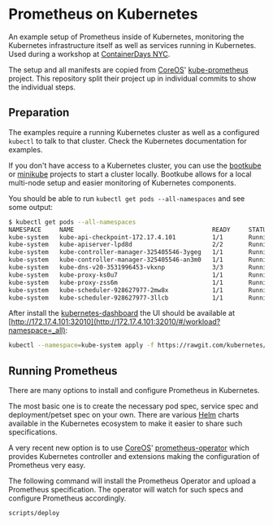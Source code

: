 # Prometheus on Kubernetes

An example setup of Prometheus inside of Kubernetes, monitoring the Kubernetes
infrastructure itself as well as services running in Kubernetes. Used during a
workshop at [ContainerDays NYC][].

The setup and all manifests are copied from [CoreOS][]' [kube-prometheus][]
project. This repository split their project up in individual commits to show
the individual steps.

## Preparation

The examples require a running Kubernetes cluster as well as a configured
`kubectl` to talk to that cluster. Check the Kubernetes documentation for
examples.

If you don't have access to a Kubernetes cluster, you can use the [bootkube][]
or [minikube][] projects to start a cluster locally. Bootkube allows for a local
multi-node setup and easier monitoring of Kubernetes components.

You should be able to run `kubectl get pods --all-namespaces` and see some
output:

```bash
$ kubectl get pods --all-namespaces
NAMESPACE     NAME                                      READY     STATUS    RESTARTS   AGE
kube-system   kube-api-checkpoint-172.17.4.101          1/1       Running   0          35m
kube-system   kube-apiserver-lpd8d                      2/2       Running   0          37m
kube-system   kube-controller-manager-325405546-3ygeg   1/1       Running   0          39m
kube-system   kube-controller-manager-325405546-an3m0   1/1       Running   0          39m
kube-system   kube-dns-v20-3531996453-vkxnp             3/3       Running   0          39m
kube-system   kube-proxy-ks0u7                          1/1       Running   0          37m
kube-system   kube-proxy-zss6m                          1/1       Running   0          17m
kube-system   kube-scheduler-928627977-2mw8x            1/1       Running   0          39m
kube-system   kube-scheduler-928627977-3llcb            1/1       Running   0          39m
```

After install the [kubernetes-dashboard][] the UI should be available at
[http://172.17.4.101:32010](http://172.17.4.101:32010/#/workload?namespace=_all):

```bash
kubectl --namespace=kube-system apply -f https://rawgit.com/kubernetes/dashboard/master/src/deploy/kubernetes-dashboard.yaml
```

## Running Prometheus

There are many options to install and configure Prometheus in Kubernetes.

The most basic one is to create the necessary pod spec, service spec and
deployment/petset spec on your own. There are various [Helm][] charts available
in the Kubernetes ecosystem to make it easier to share such specifications.

A very recent new option is to use [CoreOS][]' [prometheus-operator][] which
provides Kubernetes controller and extensions making the configuration of
Prometheus very easy.

The following command will install the Prometheus Operator and upload a
Prometheus specification. The operator will watch for such specs and configure
Prometheus accordingly.

```bash
scripts/deploy
```


[bootkube]: https://github.com/kubernetes-incubator/bootkube
[containerdays nyc]: http://dynamicinfradays.org/events/2016-nyc/
[coreos]: https://coreos.com/
[helm]: https://github.com/kubernetes/helm
[kube-prometheus]: https://github.com/coreos/kube-prometheus
[kubernetes-dashboard]: https://github.com/kubernetes/dashboard
[minikube]: https://github.com/kubernetes/minikube
[prometheus-operator]: https://github.com/coreos/prometheus-operator
